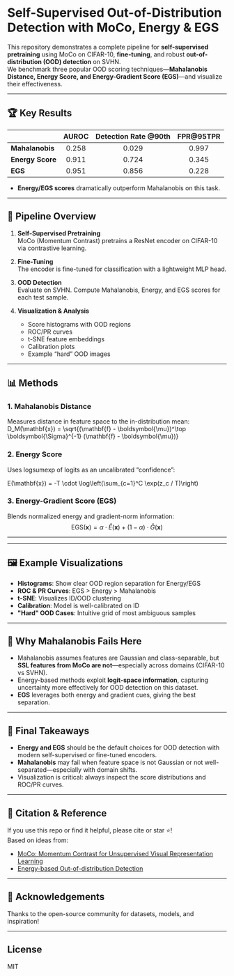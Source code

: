 # Self-Supervised Out-of-Distribution Detection with MoCo, Energy & EGS

This repository demonstrates a complete pipeline for **self-supervised pretraining** using MoCo on CIFAR-10, **fine-tuning**, and robust **out-of-distribution (OOD) detection** on SVHN.  
We benchmark three popular OOD scoring techniques—**Mahalanobis Distance, Energy Score, and Energy-Gradient Score (EGS)**—and visualize their effectiveness.

---

## 🏆 Key Results

|                | AUROC  | Detection Rate @90th | FPR@95TPR |
|:---------------|:------:|:-------------------:|:---------:|
| **Mahalanobis**| 0.258  | 0.029               | 0.997     |
| **Energy Score**| 0.911 | 0.724               | 0.345     |
| **EGS**        | 0.951  | 0.856               | 0.228     |

- **Energy/EGS scores** dramatically outperform Mahalanobis on this task.

---

## 🚀 Pipeline Overview

1. **Self-Supervised Pretraining**  
   MoCo (Momentum Contrast) pretrains a ResNet encoder on CIFAR-10 via contrastive learning.

2. **Fine-Tuning**  
   The encoder is fine-tuned for classification with a lightweight MLP head.

3. **OOD Detection**  
   Evaluate on SVHN. Compute Mahalanobis, Energy, and EGS scores for each test sample.

4. **Visualization & Analysis**  
   - Score histograms with OOD regions  
   - ROC/PR curves  
   - t-SNE feature embeddings  
   - Calibration plots  
   - Example “hard” OOD images

---

## 📊 Methods

### 1. Mahalanobis Distance  
Measures distance in feature space to the in-distribution mean:
D_M(\mathbf{x}) = \sqrt{(\mathbf{f} - \boldsymbol{\mu})^\top \boldsymbol{\Sigma}^{-1} (\mathbf{f} - \boldsymbol{\mu})}


### 2. Energy Score  
Uses logsumexp of logits as an uncalibrated “confidence”:

E(\mathbf{x}) = -T \cdot \log\left(\sum_{c=1}^C \exp(z_c / T)\right)


### 3. Energy-Gradient Score (EGS)  
Blends normalized energy and gradient-norm information:
$$
\mathrm{EGS}(\mathbf{x}) = \alpha \cdot \hat{E}(\mathbf{x}) + (1-\alpha) \cdot \hat{G}(\mathbf{x})
$$

---


---

## 🖼️ Example Visualizations

- **Histograms**: Show clear OOD region separation for Energy/EGS
- **ROC & PR Curves**: EGS > Energy > Mahalanobis
- **t-SNE**: Visualizes ID/OOD clustering
- **Calibration**: Model is well-calibrated on ID
- **"Hard" OOD Cases**: Intuitive grid of most ambiguous samples

---

## 🤔 Why Mahalanobis Fails Here

- Mahalanobis assumes features are Gaussian and class-separable, but **SSL features from MoCo are not**—especially across domains (CIFAR-10 vs SVHN).
- Energy-based methods exploit **logit-space information**, capturing uncertainty more effectively for OOD detection on this dataset.
- **EGS** leverages both energy and gradient cues, giving the best separation.

---

## 📝 Final Takeaways

- **Energy and EGS** should be the default choices for OOD detection with modern self-supervised or fine-tuned encoders.
- **Mahalanobis** may fail when feature space is not Gaussian or not well-separated—especially with domain shifts.
- Visualization is critical: always inspect the score distributions and ROC/PR curves.

---

## 🔗 Citation & Reference

If you use this repo or find it helpful, please cite or star ⭐️!  
Based on ideas from:  
- [MoCo: Momentum Contrast for Unsupervised Visual Representation Learning](https://arxiv.org/abs/1911.05722)
- [Energy-based Out-of-distribution Detection](https://arxiv.org/abs/2010.03759)

---

## 🙏 Acknowledgements

Thanks to the open-source community for datasets, models, and inspiration!

---

## License

MIT


